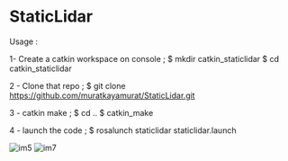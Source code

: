 # StaticLidar

Usage : 

1- Create a catkin workspace on console ;
   $ mkdir catkin_staticlidar
   $ cd catkin_staticlidar
   
2 - Clone that repo ;
    $ git clone https://github.com/muratkayamurat/StaticLidar.git
    
3 - catkin make ;
    $ cd .. 
    $ catkin_make

4 - launch the code ;
    $ rosalunch staticlidar staticlidar.launch

![im5](https://user-images.githubusercontent.com/16269069/127486007-1ffc4e9f-a48e-4366-b6d7-73c29c4b0a85.jpeg)
![im7](https://user-images.githubusercontent.com/16269069/127486038-46008a9a-699b-4efa-b295-af045b119d98.jpeg)
